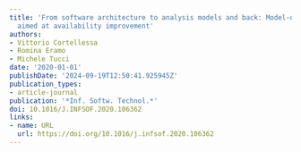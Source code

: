 ```yaml
---
title: 'From software architecture to analysis models and back: Model-driven refactoring
  aimed at availability improvement'
authors:
- Vittorio Cortellessa
- Romina Eramo
- Michele Tucci
date: '2020-01-01'
publishDate: '2024-09-19T12:50:41.925945Z'
publication_types:
- article-journal
publication: '*Inf. Softw. Technol.*'
doi: 10.1016/J.INFSOF.2020.106362
links:
- name: URL
  url: https://doi.org/10.1016/j.infsof.2020.106362
---
```

